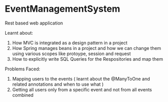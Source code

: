 # EventManagementSystem
Rest based web application

Learnt about:
  1. How MVC is integrated as a design pattern in a project
  2. How Spring manages beans in a project and how we can change them using various scopes like protoype, session and request
  3. How to explicitly write SQL Queries for the Respositories and map them

Problems Faced:
  1. Mapping users to the events ( learnt about the @ManyToOne and related annotations and when to use what )
  2. Getting all users only from a specific event and not from all events combined
